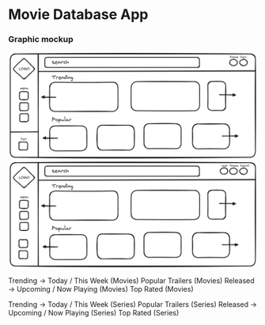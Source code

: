 # Movie Database App

### Graphic mockup

![](<./src/assets/mockup/Untitled-2024-02-25-0607(2).png>)
![](<./src/assets/mockup/Untitled-2024-02-25-0607(1).png>)

Trending -> Today / This Week (Movies)
Popular Trailers (Movies)
Released -> Upcoming / Now Playing (Movies)
Top Rated (Movies)

Trending -> Today / This Week (Series)
Popular Trailers (Series)
Released -> Upcoming / Now Playing (Series)
Top Rated (Series)
